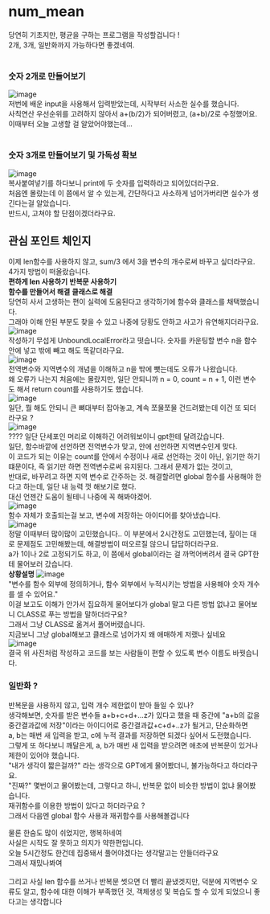 # num_mean
당연히 기초지만, 평균을 구하는 프로그램을 작성할겁니다 !<br>
2개, 3개, 일반화까지 가능하다면 좋겠네여.<br>
<br>
### 숫자 2개로 만들어보기
![image](https://github.com/user-attachments/assets/5dc16fbc-bf7c-4cde-ac2e-7e7e453fc623)<br>
저번에 배운 input을 사용해서 입력받았는데, 시작부터 사소한 실수를 했습니다.<br>
사칙연산 우선순위를 고려하지 않아서 a+(b/2)가 되어버렸고, (a+b)/2로 수정했어요.<br>
이때부터 오늘 고생할 걸 알았어야했는데...<br>
<br>
### 숫자 3개로 만들어보기 및 가독성 확보
![image](https://github.com/user-attachments/assets/b779d90e-cf8d-4b3c-b80b-d96f295ade2e)<br>
복사붙여넣기를 하다보니 print에 두 숫자를 입력하라고 되어있더라구요.<br>
처음엔 몰랐는데 이 쯤에서 알 수 있는게, 간단하다고 사소하게 넘어가버리면 실수가 생긴다는걸 알았습니다.<br>
반드시, 고쳐야 할 단점이겠더라구요.<br>
## 관심 포인트 체인지
이제 len함수를 사용하지 않고, sum/3 에서 3을 변수의 개수로써 바꾸고 싶더라구요.<br>
4가지 방법이 떠올랐습니다.<br>
**편하게 len 사용하기**  **반복문 사용하기**<br>
**함수를 만들어서 해결**  **클래스로 해결**<br>
당연히 사서 고생하는 편이 실력에 도움된다고 생각하기에 함수와 클래스를 채택했습니다.<br>
그래야 이해 안된 부분도 찾을 수 있고 나중에 당황도 안하고 사고가 유연해지더라구요.<br>
![image](https://github.com/user-attachments/assets/06374340-90f6-4b68-8a3f-e755bfa44613)<br>
작성하기 무섭게 UnboundLocalError라고 떳습니다. 숫자를 카운팅할 변수 n을 함수안에 넣고 밖에 빼고 해도 똑같더라구요. <br>
![image](https://github.com/user-attachments/assets/eb4a6793-f241-4877-936e-c24532daaa85)<br>
전역변수와 지역변수의 개념을 이해하고 n을 밖에 뺏는데도 오류가 나왔습니다.<br>
왜 오류가 나는지 처음에는 몰랐지만, 일단 안되니까 n = 0, count = n + 1, 이런 변수도 해서 return count를 사용하기도 했습니다.<br>
![image](https://github.com/user-attachments/assets/123ce64b-8dd4-4a30-b42a-b1c23d540de1)<br>
일단, 뭘 해도 안되니 큰 뼈대부터 잡아놓고, 계속 쪼물쪼물 건드려봤는데 이건 또 되더라구요 ?<br>
![image](https://github.com/user-attachments/assets/e41f97ae-a208-43f9-aa89-f93118344f48)<br>
???? 일단 단세포인 머리로 이해하긴 어려워보이니 gpt한테 달려갔습니다.<br>
일단, 함수바깥에 선언하면 전역변수가 맞고, 안에 선언하면 지역변수인게 맞다.<br>
이 코드가 되는 이유는 count를 안에서 수정이나 새로 선언하는 것이 아닌, 읽기만 하기 떄문이다, 즉 읽기만 하면 전역변수로써 유지된다. 그래서 문제가 없는 것이고,<br>
반대로, 바꾸려고 하면 지역 변수로 간주하는 것. 해결할려면 global 함수를 사용해야 한다고 하는데, 일단 내 능력 껏 해보기로 했다.<br>
대신 언젠간 도움이 될테니 나중에 꼭 해봐야겠어.<br>
![image](https://github.com/user-attachments/assets/bf4ee5bc-79e0-462c-a09a-7ce591f692cf)<br>
함수 자체가 호출되는걸 보고, 변수에 저장하는 아이디어를 찾아냈습니다.<br>
![image](https://github.com/user-attachments/assets/fd11cc79-e9c2-4fa7-8143-755d5c5e5e8e)<br>
정말 이때부터 많이많이 고민했습니다.. 이 부분에서 2시간정도 고민했는데, 짚이는 대로 문제점도 고민해봤는데, 해결방법이 떠오르질 않으니 답답하더라구요.<br>
a가 1이나 2로 고정되기도 하고, 이 쯤에서 global이라는 걸 까먹어버려서 결국 GPT한테 물어보러 갔습니다.<br>
**상황설명**
![image](https://github.com/user-attachments/assets/d9a057a4-7e4a-4ebf-a147-c8717e93c3d3)<br>
"변수를 함수 외부에 정의하거나, 함수 외부에서 누적시키는 방법을 사용해야 숫자 개수를 셀 수 있어요."<br>
이걸 보고도 이해가 안가서 집요하게 물어보다가 global 말고 다른 방법 없냐고 물어보니 CLASS로 푸는 방법을 말하더라구요?<br>
그래서 그냥 CLASS로 옮겨서 풀어버렸습니다.<br>
지금보니 그냥 global해보고 클래스로 넘어가지 왜 애매하게 저랬나 싶네요<br>
![image](https://github.com/user-attachments/assets/64387595-3a5d-4f0a-b3d5-c603fb1e6822)<br>
결국 위 사진처럼 작성하고 코드를 보는 사람들이 편할 수 있도록 변수 이름도 바꿧습니다.<br>

### 일반화 ?
반복문을 사용하지 않고, 입력 개수 제한없이 받아 들일 수 있나?<br>
생각해보면, 숫자를 받은 변수들 a+b+c+d+...z가 있다고 했을 때 중간에 "a+b의 값을 중간결과값에 저장"이라는 아이디어로 중간결과값+c+d+..z가 될거고, 단순화하면<br>
a, b는 매번 새 입력을 받고, c에 누적 결과를 저장하면 되겠다 싶어서 도전했습니다.<br>
그렇게 또 하다보니 깨달은게, a, b가 매번 새 입력을 받으려면 애초에 반복문이 있거나 제한이 있어야 했습니다.<br>
"내가 생각이 짧은걸까?" 라는 생각으로 GPT에게 물어봤더니, 불가능하다고 하더라구요.<br>
"진짜?" 몇번이고 물어봤는데, 그렇다고 하니, 반복문 없이 비슷한 방법이 없냐 물어봤습니다.<br>
재귀함수를 이용한 방법이 있다고 하더라구요 ?<br>
그래서 다음엔 global 함수 사용과 재귀함수를 사용해볼겁니다<br>

물론 한숨도 많이 쉬었지만, 행복하네여<br>
사실은 시작도 잘 못하고 의지가 약한편입니다.<br>
오늘 5시간정도 한건데 집중돼서 풀어야겠다는 생각말고는 안들더라구요<br>
그래서 재밌나봐여<br>
<br>
그리고 사실 len 함수를 쓰거나 반복문 썻으면 더 빨리 끝냈겟지만, 덕분에 지역변수 오류도 알고, 함수에 대한 이해가 부족했던 것, 객체생성 및 복습도 할 수 있게 되었으니 좋다고는 생각합니다<br>


